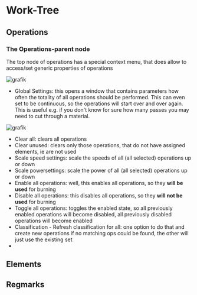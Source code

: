 # Work-Tree


## Operations 

### The Operations-parent node
The top node of operations has a special context menu, that does allow to access/set generic properties of operations

![grafik](https://github.com/meerk40t/meerk40t/assets/2670784/275504e8-24a6-4d96-a8a7-74730f0a4c72)
- Global Settings: this opens a window that contains parameters how often the totality of all operations should be performed. This can even set to be continuous, so the operations will start over and over again. This is useful e.g. if you don't know for sure how many passes you may need to cut through a material.

![grafik](https://github.com/meerk40t/meerk40t/assets/2670784/75cf67db-d329-4fcc-9a5a-e9635d9aa4e1)
- Clear all: clears all operations
- Clear unused: clears only those operations, that do not have assigned elements, ie are not used
- Scale speed settings: scale the speeds of all (all selected) operations up or down
- Scale powersettings: scale the power of all (all selected) operations up or down
- Enable all operations: well, this enables all operations, so they __will be used__ for burning
- Disable all operations: this disables all operations, so they __will not be used__ for burning
- Toggle all operations: toggles the enabled state, so all previously enabled operations will become disabled, all previously disabled operations will become enabled
- Classification - Refresh classification for all: one option to do that and create new operations if no matching ops could be found, the other will just use the existing set
- 


## Elements

## Regmarks